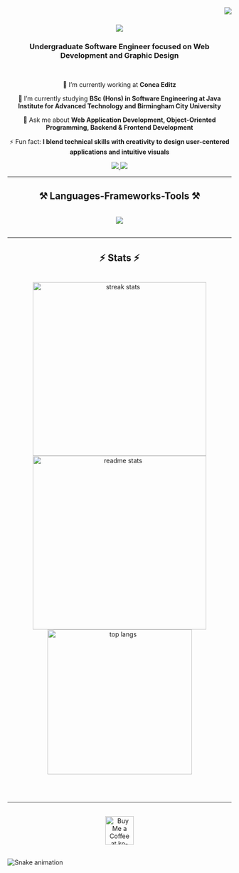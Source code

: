 <img align="right" src="https://visitor-badge.laobi.icu/badge?page_id=nuwanthabanadra.nuwanthabanadra" />

<h1 align="center">
    <img src="https://readme-typing-svg.herokuapp.com/?font=Righteous&size=35&center=true&vCenter=true&width=500&height=70&duration=4000&lines=Hi+There!+👋;+I'm+Nuwantha+Heshan!;" />
</h1>

<h3 align="center">Undergraduate Software Engineer focused on Web Development and Graphic Design</h3>

<br/>

<div align="center">
 
 🔭 I’m currently working at **Conca Editz**
 
 🌱 I’m currently studying **BSc (Hons) in Software Engineering at Java Institute for Advanced Technology and Birmingham City University**

💬 Ask me about **Web Application Development, Object-Oriented Programming, Backend & Frontend Development**

⚡ Fun fact: **I blend technical skills with creativity to design user-centered applications and intuitive visuals**

</div>
 
<div align="center"> 
  <a href="mailto:nuwanthaban@gmail.com">
    <img src="https://img.shields.io/badge/Gmail-333333?style=for-the-badge&logo=gmail&logoColor=red" />
  </a>
  <a href="https://linkedin.com/in/nuwantha-heshan-968034296" target="_blank">
    <img src="https://img.shields.io/badge/LinkedIn-0077B5?style=for-the-badge&logo=linkedin&logoColor=white" />
  </a>
</div>

<hr/>

<h2 align="center">⚒️ Languages-Frameworks-Tools ⚒️</h2>
<br/>
<div align="center">
    <img src="https://skillicons.dev/icons?i=java,python,html,css,javascript,react,php,mysql,git,figma,photoshop,illustrator" />
</div>

<br/>
<hr/>

<h2 align="center">⚡ Stats ⚡</h2>
<br>
<div align="center">
  <img width=390 src="https://github-readme-streak-stats-salesp07.vercel.app/?user=nuwanthabanadra&count_private=true&theme=react&border_radius=10" alt="streak stats"/>
  <img width=390 src="https://github-readme-stats-salesp07.vercel.app/api?username=nuwanthabanadra&count_private=true&show_icons=true&theme=react&rank_icon=github&border_radius=10" alt="readme stats" />
  <br/>
  <img width=325 align="center" src="https://github-readme-stats-salesp07.vercel.app/api/top-langs/?username=nuwanthabanadra&hide=HTML&langs_count=8&layout=compact&theme=react&border_radius=10&size_weight=0.5&count_weight=0.5" alt="top langs" />
</div>

<br/><br/>

<hr/>

<br/>

<div align="center">
<a href='https://buymeacoffee.com/concaeditz' target='_blank'><img height='64' style='border:0px;height:64px;' src='https://storage.ko-fi.com/cdn/kofi1.png?v=3' border='0' alt='Buy Me a Coffee at ko-fi.com' /></a>
</div>

<br/>

![Snake animation](https://github.com/your-username/your-username/blob/output/github-snake.svg)


